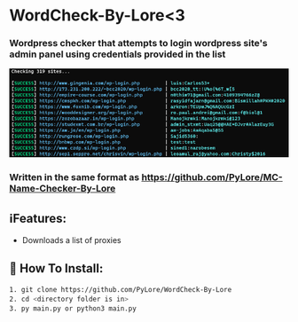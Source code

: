 # WordCheck-By-Lore<3

### Wordpress checker that attempts to login wordpress site's admin panel using credentials provided in the list

![Screenshot](screenshot.png)

### Written in the same format as https://github.com/PyLore/MC-Name-Checker-By-Lore

## ℹ️Features:
* Downloads a list of proxies

## 🔌 How To Install:
```bash
1. git clone https://github.com/PyLore/WordCheck-By-Lore
2. cd <directory folder is in>
3. py main.py or python3 main.py
```
